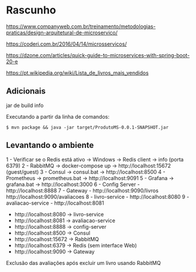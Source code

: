 # Rascunho

https://www.companyweb.com.br/treinamento/metodologias-praticas/design-arquitetural-de-microservico/

https://coderi.com.br/2016/04/14/microsservicos/

https://dzone.com/articles/quick-guide-to-microservices-with-spring-boot-20-e

https://pt.wikipedia.org/wiki/Lista_de_livros_mais_vendidos

## Adicionais

jar de build info

Executando a partir da linha de comandos:

`$ mvn package && java -jar target/ProdutoMS-0.0.1-SNAPSHOT.jar`

## Levantando o ambiente

1 - Verificar se o Redis está ativo -> Windows -> Redis client -> info (porta 6379)
2 - RabbitMQ -> docker-compose up -> http://localhost:15672 (guest/guest)
3 - Consul -> consul.bat -> http://localhost:8500
4 - Prometheus -> prometheus.bat -> http://localhost:9091
5 - Grafana -> grafana.bat -> http://localhost:3000
6 - Config Server - http://localhost:8888
7 - Gateway - http://localhost:9090/livros http://localhost:9090/avaliacoes
8 - livro-service - http://localhost:8080
9 - avaliacao-service - http://localhost:8081

- http://localhost:8080 -> livro-service
- http://localhost:8081 -> avaliacao-service
- http://localhost:8888 -> config-server
- http://localhost:8500 -> Consul
- http://localhost:15672 -> RabbitMQ
- http://localhost:6379 -> Redis (sem interface Web)
- http://localhost:9090 -> Gateway

Exclusão das avaliações após excluir um livro usando RabbitMQ
